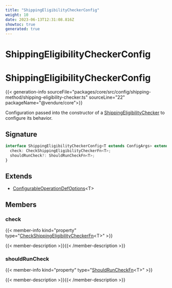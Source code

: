 ```yaml
---
title: "ShippingEligibilityCheckerConfig"
weight: 10
date: 2023-06-13T12:31:08.816Z
showtoc: true
generated: true
---
```

<!-- This file was generated from the Vendure source. Do not modify. Instead, re-run the "docs:build" script -->

# ShippingEligibilityCheckerConfig
<div class="symbol">


# ShippingEligibilityCheckerConfig

{{< generation-info sourceFile="packages/core/src/config/shipping-method/shipping-eligibility-checker.ts" sourceLine="22" packageName="@vendure/core">}}

Configuration passed into the constructor of a <a href='/typescript-api/shipping/shipping-eligibility-checker#shippingeligibilitychecker'>ShippingEligibilityChecker</a> to
configure its behavior.

## Signature

```TypeScript
interface ShippingEligibilityCheckerConfig<T extends ConfigArgs> extends ConfigurableOperationDefOptions<T> {
  check: CheckShippingEligibilityCheckerFn<T>;
  shouldRunCheck?: ShouldRunCheckFn<T>;
}
```
## Extends

 * <a href='/typescript-api/configurable-operation-def/configurable-operation-def-options#configurableoperationdefoptions'>ConfigurableOperationDefOptions</a>&#60;T&#62;


## Members

### check

{{< member-info kind="property" type="<a href='/typescript-api/shipping/check-shipping-eligibility-checker-fn#checkshippingeligibilitycheckerfn'>CheckShippingEligibilityCheckerFn</a>&#60;T&#62;"  >}}

{{< member-description >}}{{< /member-description >}}

### shouldRunCheck

{{< member-info kind="property" type="<a href='/typescript-api/shipping/should-run-check-fn#shouldruncheckfn'>ShouldRunCheckFn</a>&#60;T&#62;"  >}}

{{< member-description >}}{{< /member-description >}}


</div>
